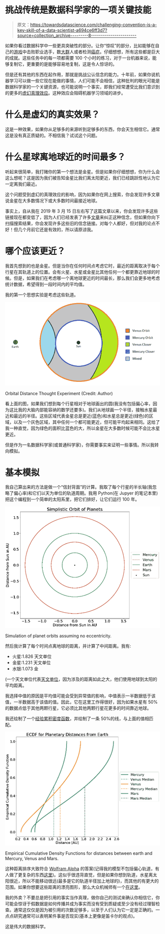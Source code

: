 # 挑战传统是数据科学家的一项关键技能

> 原文：<https://towardsdatascience.com/challenging-convention-is-a-key-skill-of-a-data-scientist-a694ce6ff3d7?source=collection_archive---------8----------------------->

如果你看过数据科学中一些更具突破性的部分。让你“惊叹”的部分，比如能够在自己的[游戏](https://www.forbes.com/sites/samshead/2019/01/25/deepmind-ai-beats-professional-human-starcraft-ii-players/#ce76e207cec2)中击败职业选手，数[大群](https://www.analyticsvidhya.com/blog/2019/02/building-crowd-counting-model-python/)人或者检测[癌症](https://medium.springboard.com/how-data-science-enables-early-cancer-diagnosis-6221ae841ae3)。仔细想想，所有这些都是巨大的成就。这些任务中的每一项都需要 100 个小时的练习，对于一台机器来说，能够复制它，更重要的是能够容易地复制，这是令人惊讶的。

但是还有其他的东西在起作用，那就是挑战公认信念的能力。十年前，如果你说机器学习可以做一些它现在能做的事情，人们可能不会相信，这种批判的眼光可能是数据科学家的一个关键资源，也可能说明一个事实，即我们经常遭受比我们意识到的更多的[虚幻真理效应](https://en.wikipedia.org/wiki/Illusory_truth_effect)。这种效应会阻碍机器学习领域的进步。

# 什么是虚幻的真实效果？

这是一种效果，如果你从足够多的来源听到足够多的东西，你会天生相信它。通常这是没有真正质疑的。不相信我？试试这个问题。

# 什么星球离地球近的时间最多？

听起来很简单，我打赌你的第一个想法是金星。但是如果你仔细想想，你为什么会这么想呢？这是因为我们被告知金星比我们离太阳更近，我们已经跳跃性地认为它一定离我们最近。

这个问题受到虚幻的真理效应的影响，因为如果你在网上搜索，你会发现许多文章说金星在大多数情况下或大多数时间最接近地球。

事实上，自从我在 2019 年 3 月 15 日左右写了这篇文章以来，你会发现许多这些链接现在都变低了，因为人们已经发表了许多[文章](https://www.livescience.com/65002-closest-planet-earth.html)来纠正这种信念，但如果你向下扫描搜索结果，你会发现许多这些旧的信念链接。对每个人都好，但对我的论点不好！但几个月前它还是有效的，所以请原谅我。

# 哪个应该更近？

我首先想到的也是金星。但是当你在任何时间点考虑它时，最近的距离取决于每个行星在其轨道上的位置。会有火星、水星或金星比其他任何一个都更靠近地球的时候。但是，如果我们在考虑哪一个离地球更近的时间最长，那么我们会更多地考虑统计数据，希望得到一段时间内的平均值。

我的第一个思想实验是考虑这些轨道。

![](img/649f7ab95afe46f2855347bf98f0bb00.png)

Orbital Distance Thought Experiment (Credit: Author)

看上面的图，如果我们想到每个行星相对于地球画出的圆(我没有包括偏心率，因为这比我的大脑内部能容纳的数学还要多)。我们从地球画一个半径，接触水星最近和最远的半径。这些区域代表金星总是更近(蓝色)和水星总是更近(绿色)的区域，以及一个灰色区域，其中任何一个都可能更近，但可能平均起来相同。这给了我一种直觉，因为绿色的面积比蓝色的大，所以金星在大多数时候可能不会比水星更近。

但是作为一名数据科学家(或普通科学家)，你需要事实来证明一些事情。所以我转向模拟。

# 基本模拟

我自己算出来的方法是做一个“信封背面”的计算。我取了每个行星的半长轴(我忽略了偏心率)和它们以天为单位的轨道周期。我用 Python(在 Jupyer 的笔记本里)把这个编程到一个简单的太阳系里，把它们排好，让它们运行 100 年。

![](img/6f7dd96583feb6d63c7ca74c207b58f0.png)

Simulation of planet orbits assuming no eccentricity.

然后我计算了每个时间点离地球的距离，并计算了中间距离。我有:

*   火星:1.826 天文单位
*   金星:1.231 天文单位
*   水银:1.073 金

(一个天文单位代表[天文单位](https://en.wikipedia.org/wiki/Astronomical_unit)，因为涉及的距离如此之大，他们使用地球到太阳的平均距离。

我选择中值的原因是平均值可能会受到异常值的影响，中值表示一半数据低于该值，一半数据高于该值的值。因此，它在这里工作得很好，因为如果水星有 50%的数据点低于其他两颗行星，它必须比其他两颗行星花更多的时间靠近地球。

我还绘制了一个[经验累积密度函数](https://chemicalstatistician.wordpress.com/2013/06/24/exploratory-data-analysis-conceptual-foundations-of-empirical-cumulative-distribution-functions/)，并绘制了一条 50%的线，与上面的值相匹配。

![](img/a7cbf6c4460af53f35d6309047aa8888.png)

Empirical Cumulative Density Functions for distances between earth and Mercury, Venus and Mars.

这种距离排序大致符合 [Wolfram Alpha](https://www.wolframalpha.com/input/?i=planets+ranked+by+distance+from+the+earth) 的答案(记得我的模型不包括偏心轨道，有人做了更复杂的东西[这里](https://www.quora.com/Which-planet-spends-the-greatest-share-of-time-closest-to-Earth-Venus-Mars-or-Mercury))。这似乎很违背直觉，但是如果你想到轨道，水星离太阳很近，所以不能移动很远(最多是它的轨道半径加上地球的)，而其他的有更大的范围。如果你想要这些距离的漂亮图形，那么大众机械师有一个[在这里](https://www.popularmechanics.com/space/solar-system/a26839314/closest-planet-to-earth-on-average/)。

我的外卖？不要总是把引用的事实当作真理，做你自己的测试来确认你相信它，你可能会惊讶于假数据是如何传播并成为事实而没有受到质疑或至少没有经过理智检查。通常这仅仅是因为被引用的次数足够多，以至于人们认为它一定是正确的。一点点研究通常可以表明某件事是否现实(基本上更像是笛卡尔的观点)。

这是伟大的数据科学。